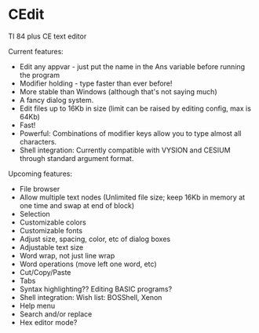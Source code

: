 # CEdit
TI 84 plus CE text editor

Current features:
 - Edit any appvar - just put the name in the Ans variable before running the program
 - Modifier holding - type faster than ever before!
 - More stable than Windows (although that's not saying much)
 - A fancy dialog system.
 - Edit files up to 16Kb in size (limit can be raised by editing config, max is 64Kb)
 - Fast!
 - Powerful: Combinations of modifier keys allow you to type almost all characters.
 - Shell integration: Currently compatible with VYSION and CESIUM through standard argument format.

Upcoming features:
 - File browser
 - Allow multiple text nodes (Unlimited file size; keep 16Kb in memory at one time and swap at end of block)
 - Selection
 - Customizable colors
 - Customizable fonts
 - Adjust size, spacing, color, etc of dialog boxes
 - Adjustable text size
 - Word wrap, not just line wrap
 - Word operations (move left one word, etc)
 - Cut/Copy/Paste
 - Tabs
 - Syntax highlighting?? Editing BASIC programs?
 - Shell integration: Wish list: BOSShell, Xenon
 - Help menu
 - Search and/or replace
 - Hex editor mode?
